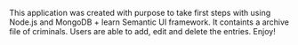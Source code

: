 This application was created with purpose to take first steps with using Node.js and MongoDB + learn Semantic UI framework. It containts a archive file of criminals. Users are able to add, edit and delete the entries. Enjoy!
